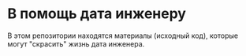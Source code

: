 # В помощь дата инженеру

В этом репозитории находятся материалы (исходный код), которые могут "скрасить" жизнь дата инженера.
